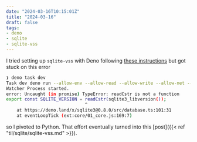 ```yaml
---
date: "2024-03-16T10:15:01Z"
title: "2024-03-16"
draft: false
tags:
- deno
- sqlite
- sqlite-vss
---
```


I tried setting up `sqlite-vss` with Deno following [these instructions](https://github.com/asg017/sqlite-vss?tab=readme-ov-file#deno) but got stuck on this error

```sh
❯ deno task dev
Task dev deno run --allow-env --allow-read --allow-write --allow-net --unstable-ffi --allow-ffi --watch main.ts
Watcher Process started.
error: Uncaught (in promise) TypeError: readCstr is not a function
export const SQLITE_VERSION = readCstr(sqlite3_libversion());
                              ^
    at https://deno.land/x/sqlite3@0.8.0/src/database.ts:101:31
    at eventLoopTick (ext:core/01_core.js:169:7)
```

so I pivoted to Python. That effort eventually turned into this [post]({{< ref "til/sqlite/sqlite-vss.md" >}}).